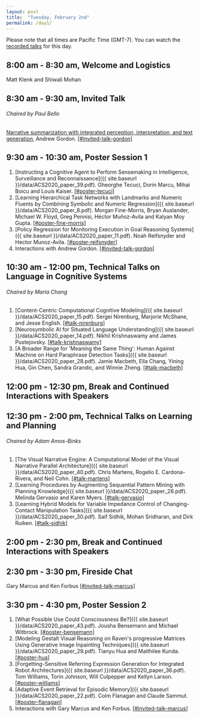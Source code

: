 ```yaml
---
layout: post
title:  "Tuesday, February 2nd"
permalink: /day1/
---
```


Please note that all times are Pacific Time (GMT-7). You can watch the [recorded talks](https://www.youtube.com/playlist?list=PL-1wKlUbAzGTjZjLcOduALuoZ3aupVSqe) for this day.


8:00 am - 8:30 am, Welcome and Logistics 
----
Matt Klenk and Shiwali Mohan

8:30 am - 9:30 am, Invited Talk
-----
###### Chaired by Paul Bello
[Narrative summarization with integrated perception, interpretation, and text generation](https://advancesincognitivesystems.github.io/acs/speakers/andrew_gordon/), Andrew Gordon. [[#invited-talk-gordon]](https://acs-2020.slack.com/archives/C018JJACEBW)

9:30 am - 10:30 am, Poster Session 1
----

1. [Instructing a Cognitive Agent to Perform Sensemaking in Intelligence, Surveillance and Reconnaissance]({{ site.baseurl }}/data/ACS2020_paper_39.pdf). Gheorghe Tecuci, Dorin Marcu, Mihai Boicu and Louis Kaiser. [[#poster-tecuci]](https://acs-2020.slack.com/archives/C0192DS34GG)
2. [Learning Hierarchical Task Networks with Landmarks and Numeric Fluents by Combining Symbolic and Numeric Regression]({{ site.baseurl }}/data/ACS2020_paper_8.pdf). Morgan Fine-Morris, Bryan Auslander, Michael W. Floyd, Greg Pennisi, Héctor Muñoz-Avila and Kalyan Moy Gupta. [[#poster-fine-morris]](https://acs-2020.slack.com/archives/C018CJG8ZPC)
3. [Policy Regression for Monitoring Execution in Goal Reasoning Systems]({{ site.baseurl }}/data/ACS2020_paper_11.pdf). Noah Reifsnyder and Hector Munoz-Avila. [[#poster-reifsnyder]](https://acs-2020.slack.com/archives/C018B7TU42H)
4. Interactions with Andrew Gordon. [[#invited-talk-gordon]](https://acs-2020.slack.com/archives/C018JJACEBW)

10:30 am - 12:00 pm, Technical Talks on Language in Cognitive Systems
----
###### Chaired by Maria Chang

1. [Content-Centric Computational Cognitive Modeling]({{ site.baseurl }}/data/ACS2020_paper_15.pdf). Sergei Nirenburg, Marjorie McShane, and Jesse English. [[#talk-nirenburg]](https://acs-2020.slack.com/archives/C017XSDF14P)
2. [Neurosymbolic AI for Situated Language Understanding]({{ site.baseurl }}/data/ACS2020_paper_14.pdf). Nikhil Krishnaswamy and James Pustejovsky. [[#talk-krishnaswamy]](https://acs-2020.slack.com/archives/C018R7TNPL1)
3. [A Broader Range for 'Meaning the Same Thing': Human Against Machine on Hard Paraphrase Detection Tasks]({{ site.baseurl }}/data/ACS2020_paper_28.pdf). Jamie Macbeth, Ella Chang, Yining Hua, Gin Chen, Sandra Grandic, and Winnie Zheng. [[#talk-macbeth]](https://acs-2020.slack.com/archives/C0185SSH72S)

12:00 pm - 12:30 pm, Break and Continued Interactions with Speakers
----

12:30 pm - 2:00 pm, Technical Talks on Learning and Planning
----
###### Chaired by Adam Amos-Binks

1. [The Visual Narrative Engine: A Computational Model of the Visual Narrative Parallel Architecture]({{ site.baseurl }}/data/ACS2020_paper_40.pdf). Chris Martens, Rogelio E. Cardona-Rivera, and Neil Cohn. [[#talk-martens]](https://acs-2020.slack.com/archives/C018R7LLUAV)
2. [Learning Procedures by Augmenting Sequential Pattern Mining with Planning Knowledge]({{ site.baseurl }}/data/ACS2020_paper_26.pdf). Melinda Gervasio and Karen Myers. [[#talk-gervasio]](https://acs-2020.slack.com/archives/C0185SK32Q6)
3. [Learning Hybrid Models for Variable Impedance Control of Changing-Contact Manipulation Tasks]({{ site.baseurl }}/data/ACS2020_paper_30.pdf). Saif Sidhik, Mohan Sridharan, and Dirk Ruiken. [[#talk-sidhik]](https://acs-2020.slack.com/archives/C0185SKHT0W)

2:00 pm - 2:30 pm, Break and Continued Interactions with Speakers
----

2:30 pm - 3:30 pm, Fireside Chat
---
Gary Marcus and Ken Forbus [[#invited-talk-marcus]](https://acs-2020.slack.com/archives/C018B7QHUUV)

3:30 pm - 4:30 pm, Poster Session 2
----

1. [What Possible Use Could Consciousness Be?]({{ site.baseurl }}/data/ACS2020_paper_43.pdf). Jousha Bensemann and Michael Witbrock. [[#poster-bensemann]](https://acs-2020.slack.com/archives/C018R7RMC5P)
2. [Modeling Gestalt Visual Reasoning on Raven's progressive Matrices Using Generative Image Inpainting Techniques]({{ site.baseurl }}/data/ACS2020_paper_29.pdf). Tianyu Hua and Maithilee Kunda. [[#poster-hua]](https://acs-2020.slack.com/archives/C018B7UKBC5)
3. [Forgetting-Sensitive Referring Expression Generation for Integrated Robot Architectures]({{ site.baseurl }}/data/ACS2020_paper_36.pdf). Tom Williams, Torin Johnson, Will Culpepper and Kellyn Larson. [[#poster-williams]](https://acs-2020.slack.com/archives/C018D6MGL1K)
4. [Adaptive Event Retrieval for Episodic Memory]({{ site.baseurl }}/data/ACS2020_paper_22.pdf).	Colm Flanagan and Claude Sammut. [[#poster-flanagan]](https://acs-2020.slack.com/archives/C018CJGH0KU)
5. Interactions with Gary Marcus and Ken Forbus. [[#invited-talk-marcus]](https://acs-2020.slack.com/archives/C018B7QHUUV)
